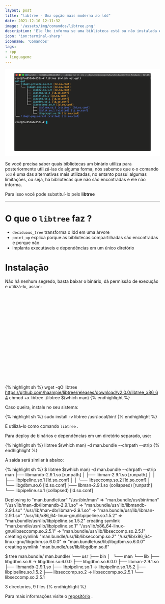 ```yaml
---
layout: post
title: "libtree - Uma opção mais moderna ao ldd"
date: 2021-12-10 12:11:32
image: '/assets/img/comandos/libtree.png'
description: 'Ele lhe informa se uma biblioteca está ou não instalada e o porque.'
icon: 'ion:terminal-sharp'
iconname: 'Comandos'
tags:
- cpp
- linguagemc
---
```


![libtree - Uma opção mais moderna ao ldd](/assets/img/comandos/libtree.png)

Se você precisa saber quais bibliotecas um binário utiliza para posteriormente utilizá-las de alguma forma, nós sabemos que o o comando `ldd` é uma das alternativas mais utilizadas, no entanto possui algumas limitações, ou seja, há bibliotecas que não são encontradas e ele não informa.

Para isso você pode substituí-lo pelo **libtree**

---

# O que o `libtree` faz ?
+ `deciduous_tree` transforma o ldd em uma árvore
+ `point_up` explica porque as bibliotecas compartilhadas são encontradas e porque não
+ implanta executáveis e dependências em um único diretório

# Instalação
Não há nenhum segredo, basta baixar o binário, dá permissão de execução e utilizá-lo, assim:


<!-- QUADRADO -->
<script async src="//pagead2.googlesyndication.com/pagead/js/adsbygoogle.js"></script>
<ins class="adsbygoogle"
style="display:inline-block;width:336px;height:280px"
data-ad-client="ca-pub-2838251107855362"
data-ad-slot="5351066970"></ins>
<script>
(adsbygoogle = window.adsbygoogle || []).push({});
</script>

{% highlight sh %}
wget -qO libtree https://github.com/haampie/libtree/releases/download/v2.0.0/libtree_x86_64
chmod +x libtree
./libtree $(which man)
{% endhighlight %}

Caso queira, instale no seu sistema:

{% highlight sh %}
sudo install -v libtree /usr/local/bin/
{% endhighlight %}

E utilizá-lo como comando `libtree` .

Para deploy de binários e dependências em um diretório separado, use:

{% highlight sh %}
libtree $(which man) -d man.bundle --chrpath --strip
{% endhighlight %}

A saída será similar à abaixo:

{% highlight sh %}
$ libtree $(which man) -d man.bundle --chrpath --strip
man
├── libmandb-2.9.1.so [runpath]
│   ├── libman-2.9.1.so [runpath]
│   │   ├── libpipeline.so.1 [ld.so.conf]
│   │   └── libseccomp.so.2 [ld.so.conf]
│   └── libgdbm.so.6 [ld.so.conf]
├── libman-2.9.1.so (collapsed) [runpath]
└── libpipeline.so.1 (collapsed) [ld.so.conf]

Deploying to "man.bundle/usr"
"/usr/bin/man" => "man.bundle/usr/bin/man"
"/usr/lib/man-db/libmandb-2.9.1.so" => "man.bundle/usr/lib/libmandb-2.9.1.so"
"/usr/lib/man-db/libman-2.9.1.so" => "man.bundle/usr/lib/libman-2.9.1.so"
"/usr/lib/x86_64-linux-gnu/libpipeline.so.1.5.2" => "man.bundle/usr/lib/libpipeline.so.1.5.2"
  creating symlink "man.bundle/usr/lib/libpipeline.so.1"
"/usr/lib/x86_64-linux-gnu/libseccomp.so.2.5.1" => "man.bundle/usr/lib/libseccomp.so.2.5.1"
  creating symlink "man.bundle/usr/lib/libseccomp.so.2"
"/usr/lib/x86_64-linux-gnu/libgdbm.so.6.0.0" => "man.bundle/usr/lib/libgdbm.so.6.0.0"
  creating symlink "man.bundle/usr/lib/libgdbm.so.6"

$ tree man.bundle/
man.bundle/
└── usr
    ├── bin
    │   └── man
    └── lib
        ├── libgdbm.so.6 -> libgdbm.so.6.0.0
        ├── libgdbm.so.6.0.0
        ├── libman-2.9.1.so
        ├── libmandb-2.9.1.so
        ├── libpipeline.so.1 -> libpipeline.so.1.5.2
        ├── libpipeline.so.1.5.2
        ├── libseccomp.so.2 -> libseccomp.so.2.5.1
        └── libseccomp.so.2.5.1

3 directories, 9 files
{% endhighlight %}

Para mais informações visite o [repositório](https://github.com/haampie/libtree) .


